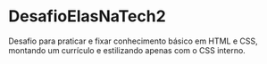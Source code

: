 # DesafioElasNaTech2
Desafio para praticar e fixar conhecimento básico em HTML e CSS, montando um currículo e estilizando apenas com o CSS interno.
